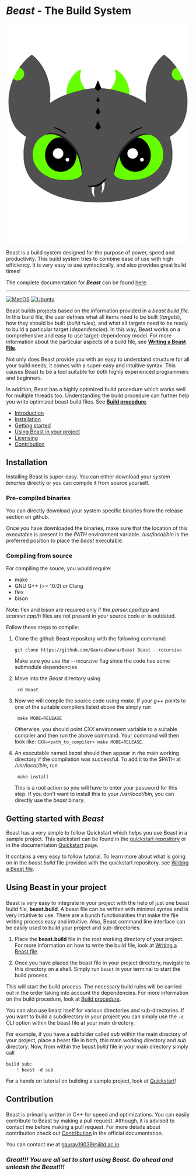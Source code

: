 # <p id="beast-the-build-system"></p> ***Beast*** - The Build System
<p align="center">
<img style="align: center;" src="resources/logo/logo.png" title="Logo" height="600px"  /></p>
Beast is a build system designed for the purpose of power,
speed and productivity. This build system tries to combine ease 
of use with high efficiency. It is very easy to use syntactically,
and also provides great build times!

The complete documentation for ***Beast*** can be found [here](https://gauravdawra.github.io/Beast-docs/).

---

[![MacOS](https://github.com/GauravDawra/Beast/actions/workflows/mac_build.yml/badge.svg)](https://github.com/GauravDawra/Beast/actions?query=workflow%3AMacOS)
[![Ubuntu](https://github.com/GauravDawra/Beast/actions/workflows/ubuntu_build.yml/badge.svg)](https://github.com/GauravDawra/Beast/actions?query=workflow%3AUbuntu)

Beast builds projects based on the information provided in a *beast build file*. In this build file, the user defines what all items need to be built (*targets*), how they should be built (*build rules*), and what all targets need to be ready to build a particular target (*dependencies*). In this way, Beast works on a comprehensive and easy to use target-dependency model. For more information about the particular aspects of a build file, see [**Writing a Beast File**](https://gauravdawra.github.io/Beast-docs/mainDocs/writingABeastFile).

Not only does Beast provide you with an easy to understand structure for all your build needs, it comes with a super-easy and intuitive syntax. This causes Beast to be a tool suitable for both highly experienced programmers and beginners.

In addition, Beast has a highly optimized build procedure which works well for multiple threads too. Understanding the build procedure can further help you write optimized beast build files. See [**Build procedure**](https://gauravdawra.github.io/Beast-docs/mainDocs/buildProcedure).

- [Introduction](#beast-the-build-system)
- [Installation](#installation)
- [Getting started](#getting-started)
- [Using Beast in your project](#using-beast-in-project)
- [Licensing](#licensing)
- [Contribution](#contribution)

## <p id="installation"></p>Installation


Installing Beast is super-easy. You can either download your *system binaries* directly or you can compile it from source yourself. 

### Pre-compiled binaries
You can directly download your system specific binaries from the release section on github.

Once you have downloaded the binaries, make sure that the location of this executable is present in the *PATH* environment variable. */usr/local/bin* is the preferred position to place the *beast* executable.

### Compiling from source
For compiling the souce, you would require:
- make
- GNU G++ (>= 10.0) or Clang
- flex
- bison

Note: flex and bison are required only if the *parser.cpp/hpp* and *scanner.cpp/h* files are not present in your source code or is outdated.

Follow these steps to compile:
1. Clone the github Beast repository with the following command:
   ```
   git clone https://github.com/GauravDawra/Beast Beast --recursive
   ``` 
   Make sure you use the *--recursive* flag since the code has some submodule dependencies
    
2. Move into the *Beast* directory using 

        cd Beast
3. Now we will compile the source code using *make*. If your *g++* points to one of the suitable compilers listed above the simply run 
    
        make MODE=RELEASE 

    Otherwise, you should point *CXX* environment variable to a suitable compiler and then run the above command. Your command will then look like: `CXX=<path_to_compiler> make MODE=RELEASE`.
4. An executable named *beast* should then appear in rhe main working directory if the compilation was successful. To add it to the $PATH at */usr/local/bin*, run 
    
        make install
    
    This is a root action so you will have to enter your password for this step. If you don't want to install this to your */usr/local/bin*, you can directly use the *beast* binary.

## Getting started with ***Beast***
Beast has a very simple to follow Quickstart which helps you use Beast in a sample project. This quickstart can be found in the [quickstart repository](https://github.com/GauravDawra/Beast-quickstart) or in the documentation [Quickstart](https://gauravdawra.github.io/Beast-docs/quickStart/beast-quickstart) page.

It contains a very easy to follow tutorial. To learn more about what is going on in the *beast.build* file provided with the quickstart repository, see [Writing a Beast file](https://gauravdawra.github.io/Beast-docs/mainDocs/writingABeastFile).


## <p id="using-beast-in-project"> Using Beast in your project </p>

Beast is very easy to integrate in your project with the help of just one beast build file, **beast.build**. A beast file can be written with minimal syntax and is very intuitive to use. There are a bunch functionalities that make the file writing process easy and intuitive. Also, Beast command line interface can be easily used to build your project and sub-directories.

1. Place the **beast.build** file in the root working directory of your project. For more information on how to write the build file, look at [Writing a Beast file](https://gauravdawra.github.io/Beast-docs/mainDocs/writingABeastFile).

2. Once you have placed the beast file in your project directory, navigate to this directory on a shell. Simply run `beast` in your terminal to start the build process.

This will start the build process. The necessary build rules will be carried out in the order taking into account the dependencies. For more information on the build procedure, look at [Build procedure](https://gauravdawra.github.io/Beast-docs/mainDocs/buildProcedure).

You can also use beast itself for various directories and sub-directories. If you want to build a subdirectory in your project you can simply use the `-d` CLI option within the beast file at your main directory.

For example, if you have a subfolder called *sub* within the main directory of your project, place a beast file in both, this main working directory and *sub* directory. Now, from within the *beast.build* file in your main directory simply call
```
build sub:
    ! beast -d sub
```

For a hands on tutorial on building a sample project, look at [Quickstart](https://gauravdawra.github.io/Beast-docs/quickStart/beast-quickstart)!

## <p id="contribution">Contribution</p>
Beast is primarily written in C++ for speed and optimizations. You can easily contribute to Beast by making a pull request. Although, it is advised to contact me before making a pull request. For more details about contribution check out [Contribution](https://gauravdawra.github.io/Beast-docs/mainDocs/contribution) in the official documentation.

You can contact me at gaurav19039@iiitd.ac.in.

### *Great!!! You are all set to start using Beast. Go ahead and unleash the Beast!!!*
